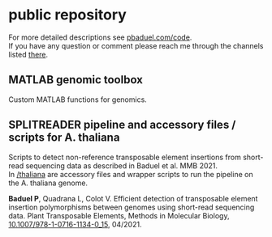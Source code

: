 # public repository
For more detailed descriptions see [pbaduel.com/code](http://pbaduel.com/code). <br/>
If you have any question or comment please reach me through the channels listed [there](http://pbaduel.com/about). 

## MATLAB genomic toolbox
Custom MATLAB functions for genomics. 

## SPLITREADER pipeline and accessory files / scripts for A. thaliana
Scripts to detect non-reference transposable element insertions from short-read sequencing data as described in Baduel et al. MMB 2021. <br/>
In [/thaliana](/SPLITREADER/thaliana) are accessory files and wrapper scripts to run the pipeline on the A. thaliana genome. <br/>

**Baduel P**, Quadrana L, Colot V. Efficient detection of transposable element insertion polymorphisms between genomes using short-read sequencing data. Plant Transposable Elements, Methods in Molecular Biology, [10.1007/978-1-0716-1134-0_15](https://doi.org/10.1007/978-1-0716-1134-0_15), 04/2021.
